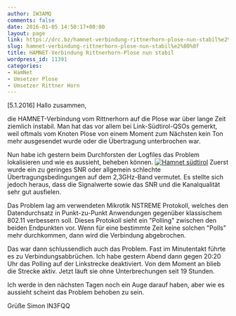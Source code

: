 ```yaml
---
author: IW3AMQ
comments: false
date: 2016-01-05 14:50:17+00:00
layout: page
link: https://drc.bz/hamnet-verbindung-rittnerhorn-plose-nun-stabil%e2%80%8f/
slug: hamnet-verbindung-rittnerhorn-plose-nun-stabil%e2%80%8f
title: HAMNET-Verbindung Rittnerhorn-Plose nun stabil‏
wordpress_id: 11391
categories:
- HamNet
- Umsetzer Plose
- Umsetzer Rittner Horn
---
```


[5.1.2016] Hallo zusammen,




die HAMNET-Verbindung vom Rittnerhorn auf die Plose war über lange Zeit ziemlich instabil. Man hat das vor allem bei Link-Südtirol-QSOs gemerkt, weil oftmals vom Knoten Plose von einem Moment zum Nächsten kein Ton mehr ausgesendet wurde oder die Übertragung unterbrochen war.




Nun habe ich gestern beim Durchforsten der Logfiles das Problem lokalisieren und wie es aussieht, beheben können.
[![Hamnet südtirol](https://drc.bz/wp-content/uploads/2016/01/Hamnet-südtirol.jpg)](https://drc.bz/wp-content/uploads/2016/01/Hamnet-südtirol.jpg)
Zuerst wurde ein zu geringes SNR oder allgemein schlechte Übertragungsbedingungen auf dem 2,3GHz-Band vermutet. Es stellte sich jedoch heraus, dass die Signalwerte sowie das SNR und die Kanalqualität sehr gut ausfielen.




Das Problem lag am verwendeten Mikrotik NSTREME Protokoll, welches den Datendurchsatz in Punkt-zu-Punkt Anwendungen gegenüber klassischem 802.11 verbessern soll.
Dieses Protokoll sieht ein "Polling" zwischen den beiden Endpunkten vor. Wenn für eine bestimmte Zeit keine solchen "Polls" mehr durchkommen, dann wird die Verbindung abgebrochen.




Das war dann schlussendlich auch das Problem. Fast im Minutentakt führte es zu Verbindungsabbrüchen. Ich habe gestern Abend dann gegen 20:20 Uhr das Polling auf der Linkstrecke deaktiviert. Von dem Moment an blieb die Strecke aktiv. Jetzt läuft sie ohne Unterbrechungen seit 19 Stunden.




Ich werde in den nächsten Tagen noch ein Auge darauf haben, aber wie es aussieht scheint das Problem behoben zu sein.




Grüße
Simon IN3FQQ
